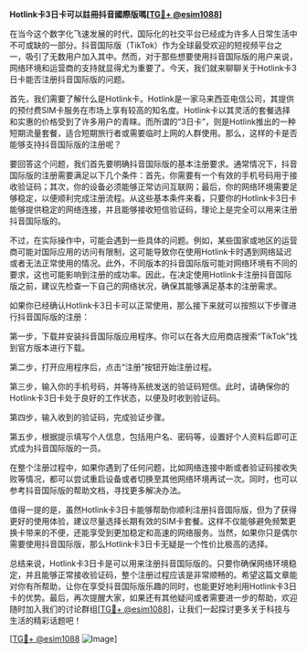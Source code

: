 **Hotlink卡3日卡可以註冊抖音國際版嗎[[TG💪+ @esim1088](https://t.me/s/esim1088)]**

在当今这个数字化飞速发展的时代，国际化的社交平台已经成为许多人日常生活中不可或缺的一部分。抖音国际版（TikTok）作为全球最受欢迎的短视频平台之一，吸引了无数用户加入其中。然而，对于那些想要使用抖音国际版的用户来说，网络环境和运营商的支持就显得尤为重要了。今天，我们就来聊聊关于Hotlink卡3日卡能否注册抖音国际版的问题。

首先，我们需要了解什么是Hotlink卡。Hotlink是一家马来西亚电信公司，其提供的预付费SIM卡服务在市场上享有较高的知名度。Hotlink卡以其灵活的套餐选择和实惠的价格受到了许多用户的青睐。而所谓的“3日卡”，则是Hotlink推出的一种短期流量套餐，适合短期旅行者或需要临时上网的人群使用。那么，这样的卡是否能够支持抖音国际版的注册呢？

要回答这个问题，我们首先要明确抖音国际版的基本注册要求。通常情况下，抖音国际版的注册需要满足以下几个条件：首先，你需要有一个有效的手机号码用于接收验证码；其次，你的设备必须能够正常访问互联网；最后，你的网络环境需要足够稳定，以便顺利完成注册流程。从这些基本条件来看，只要你的Hotlink卡3日卡能够提供稳定的网络连接，并且能够接收短信验证码，理论上是完全可以用来注册抖音国际版的。

不过，在实际操作中，可能会遇到一些具体的问题。例如，某些国家或地区的运营商可能对国际应用的访问有限制，这可能导致你在使用Hotlink卡时遇到网络延迟或者无法正常使用的情况。此外，不同版本的抖音国际版可能对网络环境有不同的要求，这也可能影响到注册的成功率。因此，在决定使用Hotlink卡注册抖音国际版之前，建议先检查一下自己的网络状况，确保其能够满足基本的注册需求。

如果你已经确认Hotlink卡3日卡可以正常使用，那么接下来就可以按照以下步骤进行抖音国际版的注册：

第一步，下载并安装抖音国际版应用程序。你可以在各大应用商店搜索“TikTok”找到官方版本进行下载。

第二步，打开应用程序后，点击“注册”按钮开始注册过程。

第三步，输入你的手机号码，并等待系统发送的验证码短信。此时，请确保你的Hotlink卡3日卡处于良好的工作状态，以便及时收到验证码。

第四步，输入收到的验证码，完成验证步骤。

第五步，根据提示填写个人信息，包括用户名、密码等，设置好个人资料后即可正式成为抖音国际版的一员。

在整个注册过程中，如果你遇到了任何问题，比如网络连接中断或者验证码接收失败等情况，都可以尝试重启设备或者切换至其他网络环境再试一次。同时，也可以参考抖音国际版的帮助文档，寻找更多解决办法。

值得一提的是，虽然Hotlink卡3日卡能够帮助你顺利注册抖音国际版，但为了获得更好的使用体验，建议尽量选择长期有效的SIM卡套餐。这样不仅能够避免频繁更换卡带来的不便，还能享受到更加稳定和高速的网络服务。当然，如果你只是偶尔需要使用抖音国际版，那么Hotlink卡3日卡无疑是一个性价比极高的选择。

总结来说，Hotlink卡3日卡是可以用来注册抖音国际版的。只要你确保网络环境稳定，并且能够正常接收验证码，整个注册过程应该是非常顺畅的。希望这篇文章能对你有所帮助，让你在享受抖音国际版乐趣的同时，也能更好地利用Hotlink卡3日卡的优势。最后，再次提醒大家，如果还有其他疑问或者需要进一步的帮助，欢迎随时加入我们的讨论群组[[TG💪+ @esim1088](https://t.me/s/esim1088)]，让我们一起探讨更多关于科技与生活的精彩话题吧！

[[TG💪+ @esim1088](https://t.me/s/esim1088) ![Image](https://i.postimg.cc/4NQfJmqS/Snipaste-2025-05-13-00-14-12.png)]